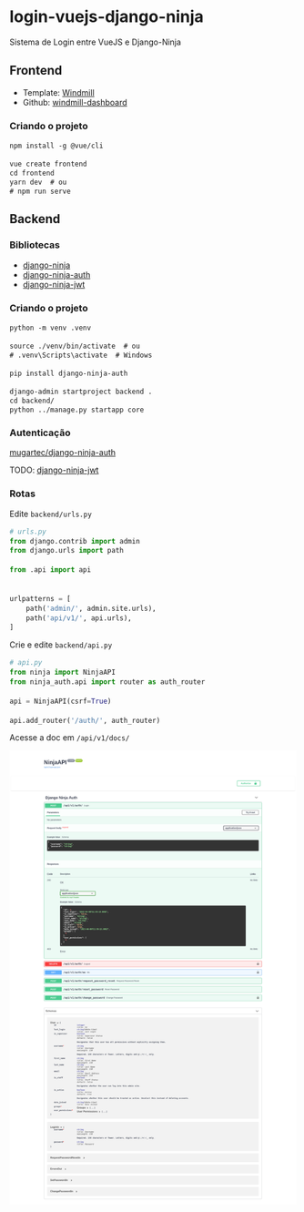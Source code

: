 # login-vuejs-django-ninja

Sistema de Login entre VueJS e Django-Ninja

## Frontend

* Template: [Windmill](https://windmillui.com/dashboard-html)
* Github: [windmill-dashboard](https://github.com/estevanmaito/windmill-dashboard)

### Criando o projeto

```
npm install -g @vue/cli

vue create frontend
cd frontend
yarn dev  # ou
# npm run serve
```


## Backend

### Bibliotecas

* [django-ninja](https://django-ninja.rest-framework.com/)
* [django-ninja-auth](https://github.com/mugartec/django-ninja-auth)
* [django-ninja-jwt](https://eadwincode.github.io/django-ninja-jwt/)

### Criando o projeto

```
python -m venv .venv

source ./venv/bin/activate  # ou
# .venv\Scripts\activate  # Windows

pip install django-ninja-auth

django-admin startproject backend .
cd backend/
python ../manage.py startapp core
```

### Autenticação

[mugartec/django-ninja-auth](https://github.com/mugartec/django-ninja-auth)

TODO: [django-ninja-jwt](https://eadwincode.github.io/django-ninja-jwt/)


### Rotas

Edite `backend/urls.py`

```python
# urls.py
from django.contrib import admin
from django.urls import path

from .api import api


urlpatterns = [
    path('admin/', admin.site.urls),
    path('api/v1/', api.urls),
]
```

Crie e edite `backend/api.py`

```python
# api.py
from ninja import NinjaAPI
from ninja_auth.api import router as auth_router

api = NinjaAPI(csrf=True)

api.add_router('/auth/', auth_router)
```

Acesse a doc em `/api/v1/docs/`

![](img/docs.png)